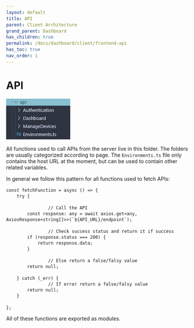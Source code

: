 ```yaml
---
layout: default
title: API
parent: Client Architecture
grand_parent: Dashboard
has_children: true
permalink: /docs/dashboard/client/frontend-api
has_toc: true
nav_order: 1
---
```


# API

![Untitled](./images/2-fe_api.png)

All functions used to call APIs from the server live in this folder. The folders are usually categorized according to page. The `Environments.ts` file only contains the host URL at the moment, but can be used to contain other related variables.

In general we follow this pattern for all functions used to fetch APIs:

```tsx
const fetchFunction = async () => {
    try {
				
				// Call the API
        const response: any = await axios.get<any, AxiosResponse<string[]>>(`${API_URL}/endpoint`);
				
				// Check success status and return it if success
        if (response.status === 200) {
            return response.data;
        }
				
				// Else return a false/falsy value
        return null;

    } catch (_err) {
				// If error return a false/falsy value
        return null;
    }

};
```

All of these functions are exported as modules.
